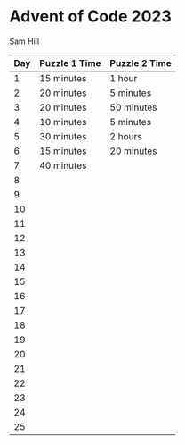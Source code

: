 # Advent of Code 2023

Sam Hill

| Day            | Puzzle 1 Time  |  Puzzle 2 Time |
| -------------- | -------------- | -------------- |
| 1              | 15 minutes     | 1 hour         |
| 2              | 20 minutes     | 5 minutes      |
| 3              | 20 minutes     | 50 minutes     |
| 4              | 10 minutes     | 5 minutes      |
| 5              | 30 minutes     | 2 hours        |
| 6              | 15 minutes     | 20 minutes     |
| 7              | 40 minutes     |                |
| 8              |                |                |
| 9              |                |                |
| 10             |                |                |
| 11             |                |                |
| 12             |                |                |
| 13             |                |                |
| 14             |                |                |
| 15             |                |                |
| 16             |                |                |
| 17             |                |                |
| 18             |                |                |
| 19             |                |                |
| 20             |                |                |
| 21             |                |                |
| 22             |                |                |
| 23             |                |                |
| 24             |                |                |
| 25             |                |                |